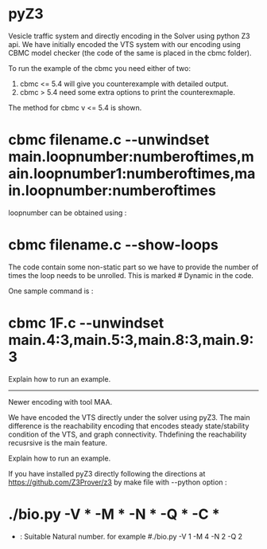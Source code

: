 # pyZ3

Vesicle traffic system and directly encoding in the Solver using python Z3 api.
We have initially encoded the VTS system with our encoding using CBMC model checker (the code of the same is placed in the cbmc folder). 

To run the example of the cbmc you need either of two:
1. cbmc <= 5.4 will give you counterexample with detailed output.
2. cbmc > 5.4 need some extra options to print the counterexmaple. 

The method for cbmc v <= 5.4 is shown.

# cbmc filename.c --unwindset main.loopnumber:numberoftimes,main.loopnumber1:numberoftimes,main.loopnumber:numberoftimes

loopnumber can be obtained using :
# cbmc filename.c --show-loops

The code contain some non-static part so we have to provide the number of times the loop needs to be unrolled. This is marked # Dynamic in the code. 

One sample command is :
# cbmc 1F.c --unwindset main.4:3,main.5:3,main.8:3,main.9:3

Explain how to run an example.

----------------------
Newer encoding with tool MAA.

We have encoded the VTS directly under the solver using pyZ3. The main difference is the reachability encoding that encodes steady state/stability condition of the VTS, and graph connectivity. Thdefining the reachability recusrsive is the main feature.

Explain how to run an example.

If you have installed pyZ3 directly following the directions at https://github.com/Z3Prover/z3 by make file with  --python option :

# ./bio.py -V * -M * -N * -Q * -C * 

* : Suitable Natural number.
for example #./bio.py -V 1 -M 4 -N 2 -Q 2 

